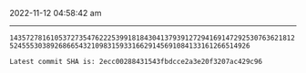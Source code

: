 2022-11-12 04:58:42 am

---

`143572781610537273547622253991818430413793912729416914729253076362181252455530389268665432109831593316629145691084133161266514926`

`Latest commit SHA is: 2ecc00288431543fbdcce2a3e20f3207ac429c96 `
